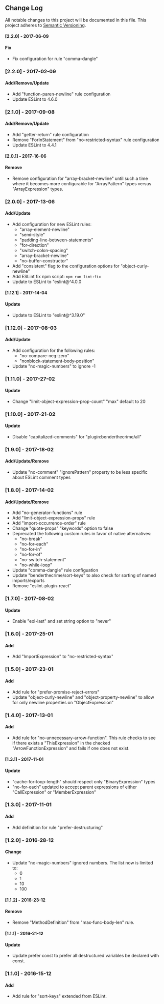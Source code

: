 ## Change Log
All notable changes to this project will be documented in this file.
This project adheres to [Semantic Versioning](http://semver.org/).

#### [2.2.0] - 2017-06-09
#### Fix
- Fix configuration for rule "comma-dangle"

### [2.2.0] - 2017-02-09
#### Add/Remove/Update
- Add "function-paren-newline" rule configuration
- Update ESLint to 4.6.0

### [2.1.0] - 2017-09-08
#### Add/Remove/Update
- Add "getter-return" rule configuration
- Remove "ForInStatement" from "no-restricted-syntax" rule configuration
- Update ESLint to 4.4.1

#### [2.0.1] - 2017-16-06
#### Remove
- Remove configuration for "array-bracket-newline" until such a time where it becomes more configurable for "ArrayPattern" types versus "ArrayExpression" types.

### [2.0.0] - 2017-13-06
#### Add/Update
- Add configuration for new ESLint rules:
    - "array-element-newline"
    - "semi-style"
    - "padding-line-between-statements"
    - "for-direction"
    - "switch-colon-spacing"
    - "array-bracket-newline"
    - "no-buffer-constructor"
- Add "consistent" flag to the configuration options for "object-curly-newline"
- Add ESLint fix npm script:
    `npm run lint:fix`
- Update to ESLint to "eslint@^4.0.0

#### [1.12.1] - 2017-14-04
#### Update
- Update to ESLint to "eslint@^3.19.0"

### [1.12.0] - 2017-08-03
#### Add/Update
- Add configuration for the following rules:
    - "no-compare-neg-zero"
    - "nonblock-statement-body-position"
- Update "no-magic-numbers" to ignore -1

### [1.11.0] - 2017-27-02
#### Update
- Change "limit-object-expression-prop-count" "max" default to 20

### [1.10.0] - 2017-21-02
#### Update
- Disable "capitalized-comments" for "plugin:benderthecrime/all"

### [1.9.0] - 2017-18-02
#### Add/Update/Remove
- Update "no-comment" "ignorePattern" property to be less specific about ESLint comment types

### [1.8.0] - 2017-14-02
#### Add/Update/Remove
- Add "no-generator-functions" rule
- Add "limit-object-expression-props" rule
- Add "import-occurrence-order" rule
- Change "quote-props" "keywords" option to false
- Deprecated the following custom rules in favor of native alternatives:
    - "no-break"
    - "no-for-each"
    - "no-for-in"
    - "no-for-of"
    - "no-switch-statement"
    - "no-while-loop"
- Update "comma-dangle" rule configuation
- Update "benderthecrime/sort-keys" to also check for sorting of named imports/exports
- Remove "eslint-plugin-react"

### [1.7.0] - 2017-08-02
#### Update
- Enable "eol-last" and set string option to "never"

### [1.6.0] - 2017-25-01
#### Add
- Add "ImportExpression" to "no-restricted-syntax"

### [1.5.0] - 2017-23-01
#### Add
- Add rule for "prefer-promise-reject-errors"
- Update "object-curly-newline" and "object-property-newline" to allow for only newline properties on "ObjectExpression"

### [1.4.0] - 2017-13-01
#### Add
- Add rule for "no-unnecessary-arrow-function". This rule checks to see if there exists a "ThisExpression" in the checked "ArrowFunctionExpression" and fails if one does not exist.

#### [1.3.1] - 2017-11-01
#### Update
- "cache-for-loop-length" should respect only "BinaryExpression" types
- "no-for-each" updated to accept parent expressions of either "CallExpression" or "MemberExpression"

### [1.3.0] - 2017-11-01
#### Add
- Add definition for rule "prefer-destructuring"

### [1.2.0] - 2016-28-12
#### Change
- Update "no-magic-numbers" ignored numbers. The list now is limited to:
  - 0
  - 1
  - 10
  - 100

#### [1.1.2] - 2016-23-12
#### Remove
- Remove "MethodDefinition" from "max-func-body-len" rule.

#### [1.1.1] - 2016-21-12
#### Update
- Update prefer const to prefer all destructured variables be declared with const.

### [1.1.0] - 2016-15-12
#### Add
- Add rule for "sort-keys" extended from ESLint.
